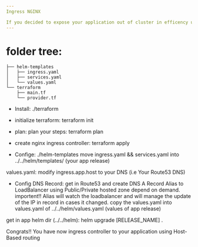 ```yaml
---
Ingress NGINX

If you decided to expose your application out of cluster in efficency use this guide
---
```


# folder tree:
```
├── helm-templates
│   ├── ingress.yaml
│   ├── services.yaml
│   └── values.yaml
└── terraform
    ├── main.tf
    └── provider.tf
```

* Install:
./terraform

- initialize terraform:
terraform init 

- plan:
plan your steps:
terraform plan

- create nginx ingress controller:
terraform apply




* Confige:
./helm-templates
move ingress.yaml && services.yaml into ../../helm/templates/ (your app release)

values.yaml:
modify ingress.app.host to your DNS (i.e Your Route53 DNS)
- Config DNS Record: get in Route53 and create DNS A Record Alias to LoadBalancer using Public/Private hosted zone depend on demand.
  importent!! Alias will watch the loadbalancer and will manage the update of the IP in record in cases it changed.
copy the values.yaml into values.yaml of ../../helm/values.yaml (values of app release)


get in app helm dir (../../helm):
helm upgrade [RELEASE_NAME] .


Congrats!!
You have now ingress controller to your application using Host-Based routing
